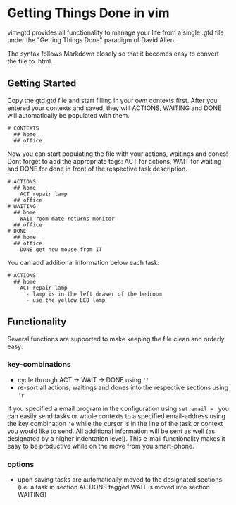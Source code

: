 # Getting Things Done in vim
vim-gtd provides all functionality to manage your life from a single .gtd file
under the "Getting Things Done" paradigm of David Allen. 

The syntax follows Markdown closely so that it becomes easy to convert the file to .html.

## Getting Started
Copy the gtd.gtd file and start filling in your own contexts first. After you
entered your contexts and saved, they will ACTIONS, WAITING and DONE will
automatically be populated with them.
```
# CONTEXTS
  ## home
  ## office
```
Now you can start populating the file with your actions, waitings and dones! Dont forget to add the appropriate tags: ACT for actions, WAIT for waiting and DONE for done in front of the respective task description.
```
# ACTIONS
  ## home
    ACT repair lamp
  ## office
# WAITING
  ## home
    WAIT room mate returns monitor
  ## office
# DONE
  ## home 
  ## office
    DONE get new mouse from IT
```
You can add additional information below each task:
``` 
# ACTIONS
  ## home
    ACT repair lamp
      - lamp is in the left drawer of the bedroom
      - use the yellow LED lamp
```

## Functionality
Several functions are supported to make keeping the file clean and orderly easy:

### key-combinations
- cycle through ACT -> WAIT -> DONE using `''`
- re-sort all actions, waitings and dones into the respective sections using `'r`

If you specified a email program in the configuration using `set email = ` you
can easily send tasks or whole contexts to a specified email-address using the
key combination `'e` while the cursor is in the line of the task or context you
would like to send. All additional information will be sent as well (as
designated by a higher indentation level).
This e-mail functionality makes it easy to be productive while on the move from
you smart-phone.

### options
- upon saving tasks are automatically moved to the designated sections (i.e. a task in section ACTIONS tagged WAIT is moved into section WAITING)


